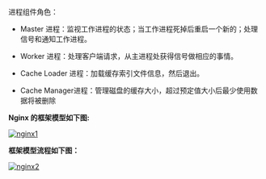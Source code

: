 
进程组件角色：

* Master 进程：监视工作进程的状态；当工作进程死掉后重启一个新的；处理信号和通知工作进程。

* Worker 进程：处理客户端请求，从主进程处获得信号做相应的事情。

* Cache Loader 进程：加载缓存索引文件信息，然后退出。

* Cache Manager进程：管理磁盘的缓存大小，超过预定值大小后最少使用数据将被删除


**Nginx 的框架模型如下图:**

<a href="https://ibb.co/3S04s22"><img src="https://i.ibb.co/mhHbBkk/nginx1.webp" alt="nginx1" border="0"></a>

**框架模型流程如下图：**

<a href="https://ibb.co/GpwX6yQ"><img src="https://i.ibb.co/DWXNJhf/nginx2.webp" alt="nginx2" border="0"></a>
